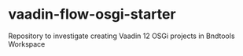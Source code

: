 # vaadin-flow-osgi-starter
Repository to investigate creating Vaadin 12 OSGi projects in Bndtools Workspace
